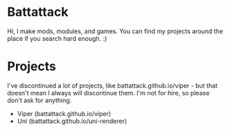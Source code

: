 # Battattack
Hi, I make mods, modules, and games. You can find my projects around the place if you search hard enough. :)

# Projects
I've discontinued a lot of projects, like battattack.github.io/viper - but that doesn't mean I always will discontinue them. I'm not for hire, so please don't ask for anything.

- Viper (battattack.github.io/viper)
- Uni (battattack.github.io/uni-renderer)